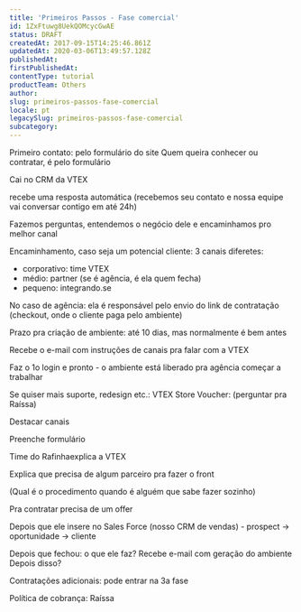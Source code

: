 ```yaml
---
title: 'Primeiros Passos - Fase comercial'
id: 1ZxFtuwg8UekQOMcycGwAE
status: DRAFT
createdAt: 2017-09-15T14:25:46.861Z
updatedAt: 2020-03-06T13:49:57.128Z
publishedAt: 
firstPublishedAt: 
contentType: tutorial
productTeam: Others
author: 
slug: primeiros-passos-fase-comercial
locale: pt
legacySlug: primeiros-passos-fase-comercial
subcategory: 
---
```


Primeiro contato: pelo formulário do site 
Quem queira conhecer ou contratar, é pelo formulário

Cai no CRM da VTEX

recebe uma resposta automática
(recebemos seu contato e nossa equipe vai conversar contigo em até 24h)

Fazemos perguntas, entendemos o negócio dele e encaminhamos pro melhor canal

Encaminhamento, caso seja um potencial cliente:
3 canais diferetes:
- corporativo: time VTEX
- médio: partner (se é agência, é ela quem fecha)
- pequeno: integrando.se 

No caso de agência: ela é responsável pelo envio do link de contratação
(checkout, onde o cliente paga pelo ambiente)

Prazo pra criação de ambiente: até 10 dias, mas normalmente é bem antes

Recebe o e-mail com instruções de canais pra falar com a VTEX

Faz o 1o login e pronto - o ambiente está liberado pra agência começar a trabalhar

Se quiser mais suporte, redesign etc.: VTEX Store
Voucher: (perguntar pra Raíssa)

Destacar canais 



Preenche formulário

Time do Rafinhaexplica a VTEX

Explica que precisa de algum parceiro pra fazer o front

(Qual é o procedimento quando é alguém que sabe fazer sozinho)


Pra contratar precisa de um offer

Depois que ele insere no Sales Force (nosso CRM de vendas) - prospect -> oportunidade -> cliente


Depois que fechou: o que ele faz?
Recebe e-mail com geração do ambiente
Depois disso?


Contratações adicionais: pode entrar na 3a fase

Política de cobrança: Raíssa




